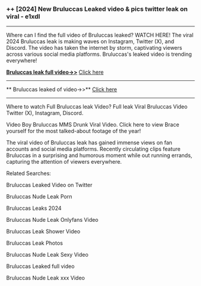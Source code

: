 ### ++ [2024] New  Bruluccas Leaked video & pics twitter leak on viral - e1xdl
----------

Where can I find the full video of  Bruluccas leaked? WATCH HERE! The viral 2024  Bruluccas leak is making waves on Instagram, Twitter (X), and Discord. The video has taken the internet by storm, captivating viewers across various social media platforms.  Bruluccas's leaked video is trending everywhere!


**[ Bruluccas leak full video->>](http://wildbook.top/wildbook8git)** [Click here](http://wildbook.top/wildbook8git)

----------


** Bruluccas leaked of video->>** [Click here](http://wildbook.top/wildbook8git)

----------


Where to watch Full  Bruluccas leak Video? Full leak Viral  Bruluccas Video Twitter (X), Instagram, Discord.

Video Boy  Bruluccas MMS Drunk Viral Video. Click here to view Brace yourself for the most talked-about footage of the year!

The viral video of  Bruluccas leak has gained immense views on fan accounts and social media platforms. Recently circulating clips feature  Bruluccas in a surprising and humorous moment while out running errands, capturing the attention of viewers everywhere.




Related Searches:

 Bruluccas Leaked Video on Twitter

 Bruluccas Nude Leak Porn

 Bruluccas Leaks 2024

 Bruluccas Nude Leak Onlyfans Video

 Bruluccas Leak Shower Video

 Bruluccas Leak Photos

 Bruluccas Nude Leak Sexy Video

 Bruluccas Leaked full video

 Bruluccas Nude Leak xxx Video

